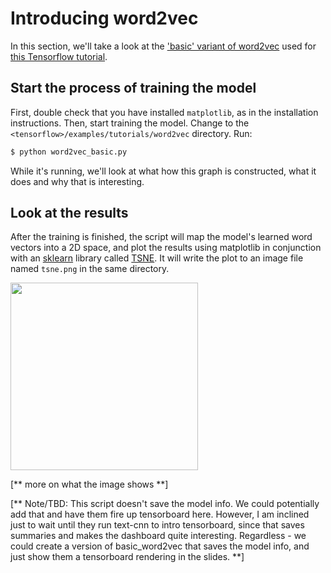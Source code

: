 
# Introducing word2vec

In this section, we'll take a look at the ['basic' variant of word2vec](xxx) used for [this Tensorflow tutorial](xxx).

## Start the process of training the model

First, double check that you have installed `matplotlib`, as in the installation instructions.
Then, start training the model. Change to the `<tensorflow>/examples/tutorials/word2vec` directory.  Run:

```sh
$ python word2vec_basic.py
```

While it's running, we'll look at what how this graph is constructed, what it does and why that is interesting.

## Look at the results

After the training is finished, the script will map the model's learned word vectors into a 2D space, and plot the results using matplotlib in conjunction with an [sklearn](xxx) library called [TSNE](xxx).
It will write the plot to an image file named `tsne.png` in the same directory.

<a href="https://amy-jo.storage.googleapis.com/images/tf-workshop/tsne.png" target="_blank"><img src="https://amy-jo.storage.googleapis.com/images/tf-workshop/tsne.png" width="300"/></a>

[** more on what the image shows **]


[** Note/TBD: This script doesn't save the model info.  We could potentially add that and have them fire up tensorboard here.
However, I am inclined just to wait until they run text-cnn to intro tensorboard, since that saves summaries and makes the dashboard quite interesting.
Regardless - we could create a version of basic_word2vec that saves the model info, and just show them a tensorboard rendering in the slides. **]



